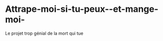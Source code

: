 Attrape-moi-si-tu-peux--et-mange-moi-
=====================================

Le projet trop génial de la mort qui tue 


